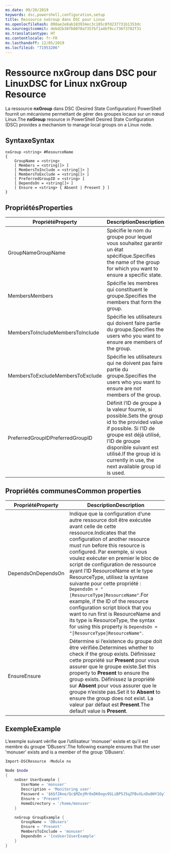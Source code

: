 ```yaml
---
ms.date: 09/20/2019
keywords: dsc,powershell,configuration,setup
title: Ressource nxGroup dans DSC pour Linux
ms.openlocfilehash: 098ae2e8ab183934ec3c185c0fd237731b1353dc
ms.sourcegitcommit: debd2b38fb8070a7357bf1a4bf9cc736f3702f31
ms.translationtype: HT
ms.contentlocale: fr-FR
ms.lasthandoff: 12/05/2019
ms.locfileid: "71953206"
---
```

# <a name="dsc-for-linux-nxgroup-resource"></a><span data-ttu-id="50fc2-103">Ressource nxGroup dans DSC pour Linux</span><span class="sxs-lookup"><span data-stu-id="50fc2-103">DSC for Linux nxGroup Resource</span></span>

<span data-ttu-id="50fc2-104">La ressource **nxGroup** dans DSC (Desired State Configuration) PowerShell fournit un mécanisme permettant de gérer des groupes locaux sur un nœud Linux.</span><span class="sxs-lookup"><span data-stu-id="50fc2-104">The **nxGroup** resource in PowerShell Desired State Configuration (DSC) provides a mechanism to manage local groups on a Linux node.</span></span>

## <a name="syntax"></a><span data-ttu-id="50fc2-105">Syntaxe</span><span class="sxs-lookup"><span data-stu-id="50fc2-105">Syntax</span></span>

```Syntax
nxGroup <string> #ResourceName
{
    GroupName = <string>
    [ Members = <string[]> ]
    [ MembersToInclude = <string[]> ]
    [ MembersToExclude = <string[]> ]
    [ PreferredGroupID = <string> ]
    [ DependsOn = <string[]> ]
    [ Ensure = <string> { Absent | Present } ]
}
```

## <a name="properties"></a><span data-ttu-id="50fc2-106">Propriétés</span><span class="sxs-lookup"><span data-stu-id="50fc2-106">Properties</span></span>

|<span data-ttu-id="50fc2-107">Propriété</span><span class="sxs-lookup"><span data-stu-id="50fc2-107">Property</span></span> |<span data-ttu-id="50fc2-108">Description</span><span class="sxs-lookup"><span data-stu-id="50fc2-108">Description</span></span> |
|---|---|
|<span data-ttu-id="50fc2-109">GroupName</span><span class="sxs-lookup"><span data-stu-id="50fc2-109">GroupName</span></span> |<span data-ttu-id="50fc2-110">Spécifie le nom du groupe pour lequel vous souhaitez garantir un état spécifique.</span><span class="sxs-lookup"><span data-stu-id="50fc2-110">Specifies the name of the group for which you want to ensure a specific state.</span></span> |
|<span data-ttu-id="50fc2-111">Members</span><span class="sxs-lookup"><span data-stu-id="50fc2-111">Members</span></span> |<span data-ttu-id="50fc2-112">Spécifie les membres qui constituent le groupe.</span><span class="sxs-lookup"><span data-stu-id="50fc2-112">Specifies the members that form the group.</span></span> |
|<span data-ttu-id="50fc2-113">MembersToInclude</span><span class="sxs-lookup"><span data-stu-id="50fc2-113">MembersToInclude</span></span> |<span data-ttu-id="50fc2-114">Spécifie les utilisateurs qui doivent faire partie du groupe.</span><span class="sxs-lookup"><span data-stu-id="50fc2-114">Specifies the users who you want to ensure are members of the group.</span></span> |
|<span data-ttu-id="50fc2-115">MembersToExclude</span><span class="sxs-lookup"><span data-stu-id="50fc2-115">MembersToExclude</span></span> |<span data-ttu-id="50fc2-116">Spécifie les utilisateurs qui ne doivent pas faire partie du groupe.</span><span class="sxs-lookup"><span data-stu-id="50fc2-116">Specifies the users who you want to ensure are not members of the group.</span></span> |
|<span data-ttu-id="50fc2-117">PreferredGroupID</span><span class="sxs-lookup"><span data-stu-id="50fc2-117">PreferredGroupID</span></span> |<span data-ttu-id="50fc2-118">Définit l’ID de groupe à la valeur fournie, si possible.</span><span class="sxs-lookup"><span data-stu-id="50fc2-118">Sets the group id to the provided value if possible.</span></span> <span data-ttu-id="50fc2-119">Si l’ID de groupe est déjà utilisé, l’ID de groupe disponible suivant est utilisé.</span><span class="sxs-lookup"><span data-stu-id="50fc2-119">If the group id is currently in use, the next available group id is used.</span></span> |

## <a name="common-properties"></a><span data-ttu-id="50fc2-120">Propriétés communes</span><span class="sxs-lookup"><span data-stu-id="50fc2-120">Common properties</span></span>

|<span data-ttu-id="50fc2-121">Propriété</span><span class="sxs-lookup"><span data-stu-id="50fc2-121">Property</span></span> |<span data-ttu-id="50fc2-122">Description</span><span class="sxs-lookup"><span data-stu-id="50fc2-122">Description</span></span> |
|---|---|
|<span data-ttu-id="50fc2-123">DependsOn</span><span class="sxs-lookup"><span data-stu-id="50fc2-123">DependsOn</span></span> |<span data-ttu-id="50fc2-124">Indique que la configuration d’une autre ressource doit être exécutée avant celle de cette ressource.</span><span class="sxs-lookup"><span data-stu-id="50fc2-124">Indicates that the configuration of another resource must run before this resource is configured.</span></span> <span data-ttu-id="50fc2-125">Par exemple, si vous voulez exécuter en premier le bloc de script de configuration de ressource ayant l’ID ResourceName et le type ResourceType, utilisez la syntaxe suivante pour cette propriété : `DependsOn = "[ResourceType]ResourceName"`.</span><span class="sxs-lookup"><span data-stu-id="50fc2-125">For example, if the ID of the resource configuration script block that you want to run first is ResourceName and its type is ResourceType, the syntax for using this property is `DependsOn = "[ResourceType]ResourceName"`.</span></span> |
|<span data-ttu-id="50fc2-126">Ensure</span><span class="sxs-lookup"><span data-stu-id="50fc2-126">Ensure</span></span> |<span data-ttu-id="50fc2-127">Détermine si l’existence du groupe doit être vérifiée.</span><span class="sxs-lookup"><span data-stu-id="50fc2-127">Determines whether to check if the group exists.</span></span> <span data-ttu-id="50fc2-128">Définissez cette propriété sur **Present** pour vous assurer que le groupe existe.</span><span class="sxs-lookup"><span data-stu-id="50fc2-128">Set this property to **Present** to ensure the group exists.</span></span> <span data-ttu-id="50fc2-129">Définissez la propriété sur **Absent** pour vous assurer que le groupe n’existe pas.</span><span class="sxs-lookup"><span data-stu-id="50fc2-129">Set it to **Absent** to ensure the group does not exist.</span></span> <span data-ttu-id="50fc2-130">La valeur par défaut est **Present**.</span><span class="sxs-lookup"><span data-stu-id="50fc2-130">The default value is **Present**.</span></span> |

## <a name="example"></a><span data-ttu-id="50fc2-131">Exemple</span><span class="sxs-lookup"><span data-stu-id="50fc2-131">Example</span></span>

<span data-ttu-id="50fc2-132">L’exemple suivant vérifie que l’utilisateur 'monuser' existe et qu’il est membre du groupe 'DBusers'.</span><span class="sxs-lookup"><span data-stu-id="50fc2-132">The following example ensures that the user 'monuser' exists and is a member of the group 'DBusers'.</span></span>

```powershell
Import-DSCResource -Module nx

Node $node
{
    nxUser UserExample {
       UserName = 'monuser'
       Description = 'Monitoring user'
       Password = '$6$fZAne/Qc$MZejMrOxDK0ogv9SLiBP5J5qZFBvXLnDu8HY1Oy7ycX.Y3C7mGPUfeQy3A82ev3zIabhDQnj2ayeuGn02CqE/0'
       Ensure = 'Present'
       HomeDirectory = '/home/monuser'
    }

    nxGroup GroupExample {
       GroupName = 'DBusers'
       Ensure = 'Present'
       MembersToInclude = 'monuser'
       DependsOn = '[nxUser]UserExample'
    }
}
```